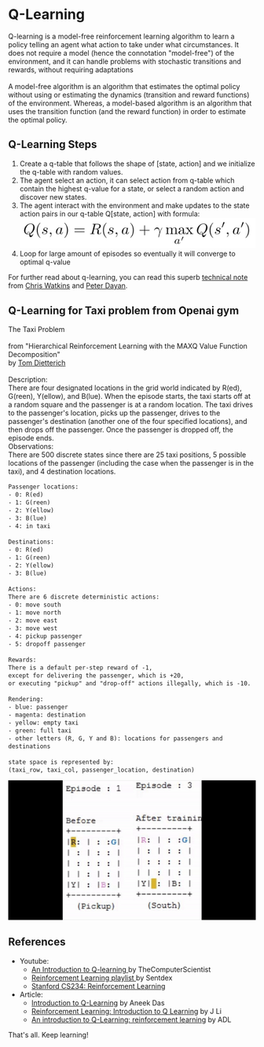 <h1>Q-Learning</h1>

<p>Q-learning is a model-free reinforcement learning algorithm to learn a policy telling an agent what action to take under what circumstances. It does not require a model (hence the connotation "model-free") of the environment, and it can handle problems with stochastic transitions and rewards, without requiring adaptations<br>
<br>
A model-free algorithm is an algorithm that estimates the optimal policy without using or estimating the dynamics (transition and reward functions) of the environment. Whereas, a model-based algorithm is an algorithm that uses the transition function (and the reward function) in order to estimate the optimal policy.</p>


<h2>Q-Learning Steps</h2>

<p><ol>
<li>Create a q-table that follows the shape of [state, action] and we initialize the q-table with random values.</li>
<li>The agent select an action, it can select action from q-table which contain the highest q-value for a state, or select a random action and discover new states.</li>
<li>The agent interact with the environment and make updates to the state action pairs in our q-table Q[state, action] with formula:</li>
<img src="images/Formula.png" alt="q-learning formula"/>
<li> Loop for large amount of episodes so eventually it will converge to optimal q-value</li></ol></p>
<p>For further read about q-learning, you can read this superb <a href="https://link.springer.com/content/pdf/10.1007/BF00992698.pdf">technical note </a>from <a href="http://www.cs.rhul.ac.uk/~chrisw/">Chris Watkins</a> and <a href="https://www.ed.ac.uk/profile/peter-dayan">Peter Dayan</a>.</p>

<h2>Q-Learning for Taxi problem from Openai gym</h2>

<p> The Taxi Problem<br>
    <br>
    from "Hierarchical Reinforcement Learning with the MAXQ Value Function Decomposition"<br>
    by <a href="https://eecs.oregonstate.edu/people/dietterich-thomas">Tom Dietterich</a><br>
    <br>
    Description:<br>
    There are four designated locations in the grid world indicated by R(ed), G(reen), Y(ellow), and B(lue). When the episode starts, the taxi starts off at a random square and the passenger is at a random location. The taxi drives to the passenger's location, picks up the passenger, drives to the passenger's destination (another one of the four specified locations), and then drops off the passenger. Once the passenger is dropped off, the episode ends.<br>
    Observations: <br>
    There are 500 discrete states since there are 25 taxi positions, 5 possible locations of the passenger (including the case when the passenger is in the taxi), and 4 destination locations. 
    
    Passenger locations:
    - 0: R(ed)
    - 1: G(reen)
    - 2: Y(ellow)
    - 3: B(lue)
    - 4: in taxi
    
    Destinations:
    - 0: R(ed)
    - 1: G(reen)
    - 2: Y(ellow)
    - 3: B(lue)
        
    Actions:
    There are 6 discrete deterministic actions:
    - 0: move south
    - 1: move north
    - 2: move east 
    - 3: move west 
    - 4: pickup passenger
    - 5: dropoff passenger
    
    Rewards: 
    There is a default per-step reward of -1,
    except for delivering the passenger, which is +20,
    or executing "pickup" and "drop-off" actions illegally, which is -10.
    
    Rendering:
    - blue: passenger
    - magenta: destination
    - yellow: empty taxi
    - green: full taxi
    - other letters (R, G, Y and B): locations for passengers and destinations
    
    state space is represented by:
    (taxi_row, taxi_col, passenger_location, destination)
</p>
<img src="images/q-learning.gif">

<h2>References</h2>

<p><ul>
<li>Youtube:<ul>
<li><a href="https://www.youtube.com/watch?v=wN3rxIKmMgE" title="TheComputerScientist">An Introduction to Q-learning </a>by TheComputerScientist</li>
<li><a href="https://www.youtube.com/playlist?list=PLQVvvaa0QuDezJFIOU5wDdfy4e9vdnx-7" title="RL by Sentdex">Reinforcement Learning playlist </a>by Sentdex</li>
<li><a href="https://www.youtube.com/watch?v=FgzM3zpZ55o" title="RL by standfordonline">Stanford CS234: Reinforcement Learning</a></li></ul>
</li>
<li>Article:<ul>
<li><a href="https://towardsdatascience.com/introduction-to-q-learning-88d1c4f2b49c" title="Introduction to Q-Learning">Introduction to Q-Learning</a> by Aneek Das</li>
<li><a href="https://medium.com/@fin.techology/reinforcement-learning-introduction-to-q-learning-444c951e292c" title="Reinforcement Learning: Introduction to Q Learning">Reinforcement Learning: Introduction to Q Learning</a> by J Li</li>
<li><a href="https://www.freecodecamp.org/news/an-introduction-to-q-learning-reinforcement-learning-14ac0b4493cc/" title="An introduction to Q-Learning: reinforcement learning">An introduction to Q-Learning: reinforcement learning</a> by ADL</li></ul>
</li></ul>


That's all. Keep learning!</p>